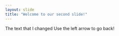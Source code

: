 ```yaml
---
layout: slide
title: "Welcome to our second slide!"
---
```

The text that I changed
Use the left arrow to go back!
